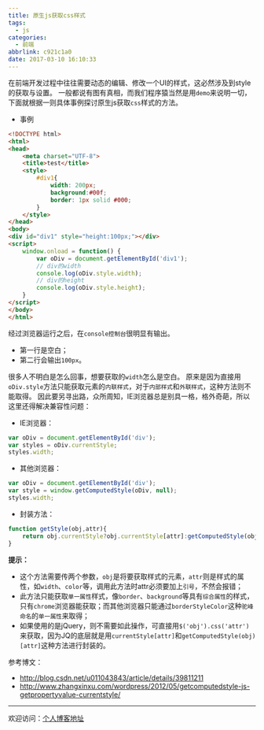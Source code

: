 ```yaml
---
title: 原生js获取css样式
tags:
  - js
categories:
  - 前端
abbrlink: c921c1a0
date: 2017-03-10 16:10:33
---
```

在前端开发过程中往往需要动态的编辑、修改一个UI的样式，这必然涉及到style的获取与设置。
一般都说有图有真相，而我们程序猿当然是用`demo`来说明一切，下面就根据一则具体事例探讨原生js获取`css`样式的方法。
<!-- more -->
* 事例
```html
<!DOCTYPE html>
<html>
<head>
    <meta charset="UTF-8">
    <title>test</title>
    <style>
        #div1{
            width: 200px;
            background:#00f;
            border: 1px solid #000;
        }
    </style>
</head>
<body>
<div id="div1" style="height:100px;"></div>
<script>
    window.onload = function() {
        var oDiv = document.getElementById('div1');
        // div的width
        console.log(oDiv.style.width);
        // div的height
        console.log(oDiv.style.height);
    }
</script>
</body>
</html>
```
经过浏览器运行之后，在`console控制台`很明显有输出。

* 第一行是空白；
* 第二行会输出`100px`。

很多人不明白是怎么回事，想要获取的`width`怎么是空白。
原来是因为直接用`oDiv.style`方法只能获取元素的`内联样式`，对于`内部样式`和`外联样式`，这种方法则不能取得。
因此要另寻出路，众所周知，IE浏览器总是别具一格，格外奇葩，所以这里还得解决兼容性问题：
* IE浏览器：
```javascript
var oDiv = document.getElementById('div');
var styles = oDiv.currentStyle;
styles.width;
```
* 其他浏览器：
```javascript
var oDiv = document.getElementById('div');
var style = window.getComputedStyle(oDiv, null);
styles.width;
```
* 封装方法：
```javascript
function getStyle(obj,attr){
    return obj.currentStyle?obj.currentStyle[attr]:getComputedStyle(obj)[attr];
}
```
**提示：**
* 这个方法需要传两个参数，`obj`是将要获取样式的元素，`attr`则是样式的属性，如`width`、`color`等，调用此方法时attr必须要加上`引号`，不然会报错；
* 此方法只能获取`单一属性`样式，像`border`、`background`等具有`综合属性`的样式，只有`chrome`浏览器能获取；而其他浏览器只能通过`borderStyleColor`这种`驼峰命名`的`单一属性`来取得；
* 如果使用的是jQuery，则不需要如此操作，可直接用`$('obj').css('attr')`来获取，因为JQ的底层就是用`currentStyle[attr]`和`getComputedStyle(obj)[attr]`这种方法进行封装的。

参考博文：
* http://blog.csdn.net/u011043843/article/details/39811211
* http://www.zhangxinxu.com/wordpress/2012/05/getcomputedstyle-js-getpropertyvalue-currentstyle/

---

欢迎访问：[个人博客地址](//tiven.cn/p/c921c1a0/ "天問博客")